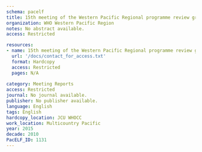 ```yaml
---
schema: pacelf
title: 15th meeting of the Western Pacific Regional programme review group on neglected tropical diseases. Davao City, Philippines. 20 - 22 July, 2015.
organization: WHO Western Pacific Region
notes: No abstract available.
access: Restricted

resources:
- name: 15th meeting of the Western Pacific Regional programme review group on neglected tropical diseases. Davao City, Philippines. 20 - 22 July, 2015.
  url: '/docs/contact_for_access.txt'
  format: Hardcopy
  access: Restricted
  pages: N/A
 
category: Meeting Reports
access: Restricted
journal: No journal available.
publisher: No publisher available. 
language: English 
tags: English 
hardcopy_location: JCU WHOCC
work_location: Multicountry Pacific
year: 2015
decade: 2010
PacELF_ID: 1131
---
```

